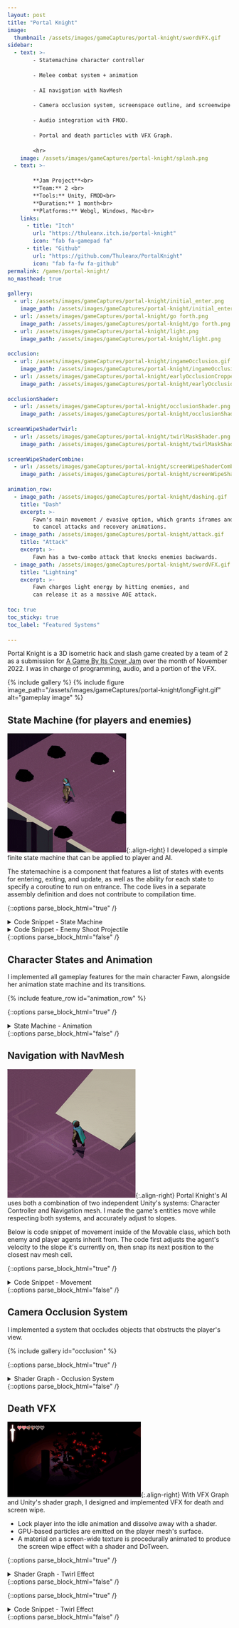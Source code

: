 ```yaml
---
layout: post
title: "Portal Knight"
image:
  thumbnail: /assets/images/gameCaptures/portal-knight/swordVFX.gif
sidebar:
  - text: >-
        - Statemachine character controller

        - Melee combat system + animation

        - AI navigation with NavMesh

        - Camera occlusion system, screenspace outline, and screenwipe

        - Audio integration with FMOD.

        - Portal and death particles with VFX Graph.

        <hr>
    image: /assets/images/gameCaptures/portal-knight/splash.png
  - text: >-

        **Jam Project**<br>
        **Team:** 2 <br>
        **Tools:** Unity, FMOD<br>
        **Duration:** 1 month<br>
        **Platforms:** Webgl, Windows, Mac<br>
    links:
      - title: "Itch"
        url: "https://thuleanx.itch.io/portal-knight"
        icon: "fab fa-gamepad fa"
      - title: "Github"
        url: "https://github.com/Thuleanx/PortalKnight"
        icon: "fab fa-fw fa-github"
permalink: /games/portal-knight/
no_masthead: true

gallery:
  - url: /assets/images/gameCaptures/portal-knight/initial_enter.png
    image_path: /assets/images/gameCaptures/portal-knight/initial_enter.png
  - url: /assets/images/gameCaptures/portal-knight/go forth.png
    image_path: /assets/images/gameCaptures/portal-knight/go forth.png
  - url: /assets/images/gameCaptures/portal-knight/light.png
    image_path: /assets/images/gameCaptures/portal-knight/light.png

occlusion:
  - url: /assets/images/gameCaptures/portal-knight/ingameOcclusion.gif
    image_path: /assets/images/gameCaptures/portal-knight/ingameOcclusion.gif
  - url: /assets/images/gameCaptures/portal-knight/earlyOcclusionCropped.gif
    image_path: /assets/images/gameCaptures/portal-knight/earlyOcclusionCropped.gif

occlusionShader:
  - url: /assets/images/gameCaptures/portal-knight/occlusionShader.png
    image_path: /assets/images/gameCaptures/portal-knight/occlusionShader.png

screenWipeShaderTwirl:
  - url: /assets/images/gameCaptures/portal-knight/twirlMaskShader.png
    image_path: /assets/images/gameCaptures/portal-knight/twirlMaskShader.png

screenWipeShaderCombine:
  - url: /assets/images/gameCaptures/portal-knight/screenWipeShaderCombine.png
    image_path: /assets/images/gameCaptures/portal-knight/screenWipeShaderCombine.png
    
animation_row:
  - image_path: /assets/images/gameCaptures/portal-knight/dashing.gif
    title: "Dash"
    excerpt: >-
        Fawn's main movement / evasive option, which grants iframes and can be used
        to cancel attacks and recovery animations.
  - image_path: /assets/images/gameCaptures/portal-knight/attack.gif
    title: "Attack"
    excerpt: >-
        Fawn has a two-combo attack that knocks enemies backwards.
  - image_path: /assets/images/gameCaptures/portal-knight/swordVFX.gif
    title: "Lightning"
    excerpt: >-
        Fawn charges light energy by hitting enemies, and 
        can release it as a massive AOE attack.

toc: true
toc_sticky: true
toc_label: "Featured Systems"

---
```

  <!-- overlay_color: "#000" -->
  <!-- overlay_filter: "0.1" -->
  <!-- overlay_image: /assets/images/gameCaptures/portal-knight/bannerv5.png -->

Portal Knight is a 3D isometric hack and slash game created by a team of 2 as a submission for 
[A Game By Its Cover Jam](https://itch.io/jam/a-game-by-its-cover-2022/entries) 
over the month of November 2022.
I was in charge of programming, audio, and a portion of the VFX.

{% include gallery %}
{% include figure image_path="/assets/images/gameCaptures/portal-knight/longFight.gif" alt="gameplay image" %}


## State Machine (for players and enemies)

![Shadow Enemies](/assets/images/gameCaptures/portal-knight/aitest.gif){:.align-right}
I developed a simple finite state machine that can be applied to player and AI.

The statemachine is a component that features a list of states with events for entering, exiting, and update, as
well as the ability for each state to specify a coroutine to run on entrance. 
The code lives in a separate assembly definition and does not contribute to compilation time.


{::options parse_block_html="true" /}
<details><summary markdown="span">Code Snippet - State Machine</summary>

```c++
using System.Collections;
using UnityEngine;

namespace Thuleanx.AI.FSM {

// Generic State Machine.
// Needs to be initialized with number of states by running ConstructMachine, 
// AssignState to assign all the states, then Init to initilaize the first state.
// By default, state 0 is the state the machine starts in.
public abstract class StateMachine<Agent> : MonoBehaviour {
    const int STAY_AT_SAME_STATE = -1;

    Agent agent;
    State<Agent>[] States;
    Coroutine stateCoroutine;

    int _currentState = -1; // This -1 prevents End to be run on State 
                            // the first time it's assigned

    // Wrapper around real state. Ensure functions like End and Begin
    // are being called. 
    public int State { 
        get => _currentState; 
        private set {
            // No need to run start and end if transition to the same state. 
            if (value == _currentState || value == STAY_AT_SAME_STATE)
                return;

            if (stateCoroutine != null) 
                StopCoroutine(currentCoroutine);
            
            if (_currentState >= 0)
                States[_currentState]?.End(agent);

            _currentState = value;
            States[_currentState]?.Begin(agent);

            IEnumerator sequenceToRun = States[_currentState]?.Coroutine(agent);
            if (sequenceToRun != null) currentCoroutine = StartCoroutine(sequenceToRun);
        }
    }

    public void ConstructMachine(Agent agent, int numberOfStates) {
        this.agent = agent;
        States = new State<Agent>[numberOfStates];
    }

    public void Init() => State = 0;

    public void AssignState(int index, State<Agent> state) {
        States[index] = state;
        state.SetStateMachine(this);
    }
    public void SetState(int index) => State = index;

    // The update functions returns an state index of the state
    // to transition to.
    public void Update() => SetState(States[State].Update(agent));
    public void FixedUpdate() => SetState(States[State].FixUpdate(agent));
}}
```
</details>


<details><summary markdown="span">Code Snippet - Enemy Shoot Projectile </summary>

![shadow-enemy-attack](/assets/images/gameCaptures/portal-knight/earlyRigZoom.gif){:.align-right}
The following code is for the enemy's special attack that spawns multiple projectiles.
The state runs a coroutine that waits for the enemy's windup animation, 
then spawning the projectiles, then waits for a recovery period.


```c++
public class ShadowAttackState : State<ShadowEnemy> {
    Timer onCooldown; // internal cooldown timer for attack

    void spawnAttackProjectiles() {
        for (int i = 0; i < monster.attackCount; i++) {
            float offsetPhi = Mathx.RandomRange(monster.attackEmissionPhi.x,
                monster.attackEmissionPhi.y) * Mathf.Deg2Rad;
            float offsetTheta = 360.0 * i / monster.attackCount * Mathf.Deg2Rad;
            float offsetDistance = monster.attackEmissionDistance;

            Vector3 spawnOffset = Calc.ToSpherical(offsetDistance, offsetTheta, offsetPhi);
            Vector3 startSpeed = spawnOffset.normalized * monster.attackSpeed;

            // Call to object pooler to borrow a projectile
            // This prevents frequent initialization of gameobjects / memory which can
            // be slow
            ShadowProjectile projectile = monster.attackBulletPool.BorrowTyped
            <ShadowProjectile>(
                monster.gameObject.scene, 
                monster.gameObject.transform.position + spawnOffset
            );

            projectile.Initialize(startSpeed);
        }
    }

    public override bool CanEnter(ShadowEnemy monster) => !onCooldown 
        && InAttackRange(monster);

    public override IEnumerator Coroutine(ShadowEnemy monster) {
        monster.Drag = monster.deccelerationAlpha;

        // monster windup animation happens here
        monster.Anim.SetTrigger(monster.attackTrigger);
        yield return monster.waitForTrigger();

        spawnAttackProjectiles();

        // wait for attack rewind animation
        yield return monster.waitForTrigger();
        yield return new WaitForSeconds(monster.attackRecovery);

        onCooldown = Mathx.RandomRange(monster.attackCooldown.x, monster.attackCooldown.y);

        monster.Drag = 0;
        SetState((int) ShadowEnemy.State.Aggro);
    }

    bool InAttackRange(ShadowEnemy monster) 
        => (monster.transform.position - monster.player.transform.position).sqrMagnitude 
            <= monster.attackRange * monster.attackRange;
}
```
</details>
{::options parse_block_html="false" /}

## Character States and Animation

I implemented all gameplay features for the main character Fawn, 
alongside her animation state machine and its transitions.

{% include feature_row id="animation_row" %}

{::options parse_block_html="true" /}
<details><summary markdown="span">State Machine - Animation </summary>

The following 
![shadow-enemy-attack](/assets/images/gameCaptures/portal-knight/earlyRigZoom.gif){:.align-right}

</details>
{::options parse_block_html="false" /}


## Navigation with NavMesh

![AI Move Slope](/assets/images/gameCaptures/portal-knight/playerWalkSlope.gif){:.align-right}
Portal Knight's AI uses both a combination of two independent Unity's systems: Character Controller and Navigation mesh.
I made the game's entities move while respecting both systems, and accurately adjust to slopes.

Below is code snippet of movement inside of the Movable class, which both enemy and player agents inherit from.
The code first adjusts the agent's velocity to the slope it's currently on, 
then snap its next position to the closest nav mesh cell.

{::options parse_block_html="true" /}
<details><summary markdown="span">Code Snippet - Movement </summary>

```c++
/// Move agent by a displacement vector, respective slopes and 
/// stay inside the navmesh when possible
protected override void Move(Vector3 displacement) {
    if (displacement.sqrMagnitude <= 1e-6) return;

    displacement = adjustVelocityToSlope(displacement, Controller.slopeLimit);
    Vector3 nxtPos = displacement + transform.position;

    if (FindClosestNavPoint(nxtPos, out Vector3 adjustedNxtPos)) {
        Controller.Move(adjustedNxtPos - transform.position);
    } else {
        // We move the character down, in case it somehow ended up airborne
        // Or starts out airborne due to bad placement
        Controller.Move(Physics.gravity * Time.deltaTime + displacement);
    }
}

/// Find closest point on the navmesh to input point in a small radius
/// If none is found, then return value is the original point.
bool findClosestNavPoint(Vector3 pos, out Vector3 resPos) {
    resPos = pos;
    if (NavMesh.SamplePosition(pos, out NavMeshHit hit, STANDARD_RAY_DISTANCE, NavMesh.AllAreas)) {
        resPos = hit.position;
        return true;
    }
    return false;
}

// Apply slope friction if slope is not walkable. The returned value
// is the velocity adjusted to the slope.
protected Vector3 adjustVelocityToSlope(Vector3 velocity, float slopeLimit) {
    var ray = new Ray(transform.position + Vector3.down * STANDARD_RAY_DISTANCE, Vector3.down);
    RaycastHit hitGround;
    // no ground found
    if (!Physics.Raycast(ray, out hitGround)) 
        return velocity;

    Vector3 groundNormal = hitGround.normal;
    bool canWalkSlope = (Vector3.Angle(Vector3.up, groundNormal) <= slopeLimit);

    if (!canWalkSlope) {
        // slide if slope is unwalkable
        velocity.x += (1f - groundNormal.y) * groundNormal.x * slideFriction;
        velocity.z += (1f - groundNormal.y) * groundNormal.z * slideFriction;
    }

    return velocity;
}
```

</details>
{::options parse_block_html="false" /}

## Camera Occlusion System
I implemented a system that occludes objects that obstructs the player's view.

{% include gallery id="occlusion" %}

{::options parse_block_html="true" /}
<details><summary markdown="span">Shader Graph - Occlusion System </summary>

The following is the shader graph for occlusion of opaque objects. 
It determines alpha clipping from a sphere mask around the player, but also making sure that objects behind the player and 
pixels near the player's feet are not occluded.

{::options parse_block_html="false" /}
{% include gallery id="occlusionShader" caption="Shader graph for occlusion system."%}
{::options parse_block_html="true" /}

</details>
{::options parse_block_html="false" /}



## Death VFX
![death effect](/assets/images/gameCaptures/portal-knight/ingameDeathCropped.gif){:.align-right}
With VFX Graph and Unity's shader graph, I designed and implemented VFX for death and screen wipe. 

- Lock player into the idle animation and dissolve away with a shader.
- GPU-based particles are emitted on the player mesh's surface.
- A material on a screen-wide texture is procedurally animated to produce the screen wipe effect with a shader and DoTween.

{::options parse_block_html="true" /}
<details><summary markdown="span">Shader Graph - Twirl Effect </summary>

![death effect](/assets/images/gameCaptures/portal-knight/deathVFXCropped.gif){:.align-left}

{::options parse_block_html="false" /}
{% include figure image_path="/assets/images/gameCaptures/portal-knight/twirlMaskShader.png" 
caption="Shader graph for twirl and sphere mask around player." %}
![death effect](/assets/images/gameCaptures/portal-knight/deathCropped.png){:.align-right}
{% include figure image_path="/assets/images/gameCaptures/portal-knight/screenWipeShaderCombine.png" 
caption="Shader Graph for coloring twirl and combining with sphere mask."%}
{::options parse_block_html="true" /}

</details>
{::options parse_block_html="false" /}

{::options parse_block_html="true" /}
<details><summary markdown="span">Code Snippet - Twirl Effect </summary>

The following is a snippet for code for screen wipe using DoTween. 
To animate the screen wipe, it manipulates parameters of a material of a 
screen-wide overlayed image.
```c++
/* Trigger death wipe effect. Should only be run if transitioning is false*/
IEnumerator _deathWipe(string sceneName) {
    SetEnableWipeEffect(true);
    // zoom in to player
    currentTween = DOVirtual.Float(maxRange, focusRange, fadeOutDuration.x, 
        SetMaskRange).SetEase(easeFocus);
    yield return currentTween.WaitForCompletion();
    yield return new WaitForSeconds(focusWait);
    currentTween?.Kill();

    // totally occlude screen
    float fadeOutDurationTail = fadeOutDuration.y - fadeOutDuration.x;
    currentTween = DOVirtual.Float(focusRange, minRange, fadeOutDurationTail,
        SetMaskRange).SetEase(easeOut);
    yield return currentTween.WaitForCompletion();
    App.instance.RequestLoad(sceneName);
    transitioning = false;	
}

/* Set spherical cutout range. */
public void SetMaskRange(float value) => BlockoutImage.material.SetFloat("_Radius", value);

/* Use to enable/disable the effect. */
public void SetEnableWipeEffect(bool enabled) => BlockoutImage.material.SetFloat("_Enabled", enabled ? 1 : 0);
```
</details>
{::options parse_block_html="false" /}
